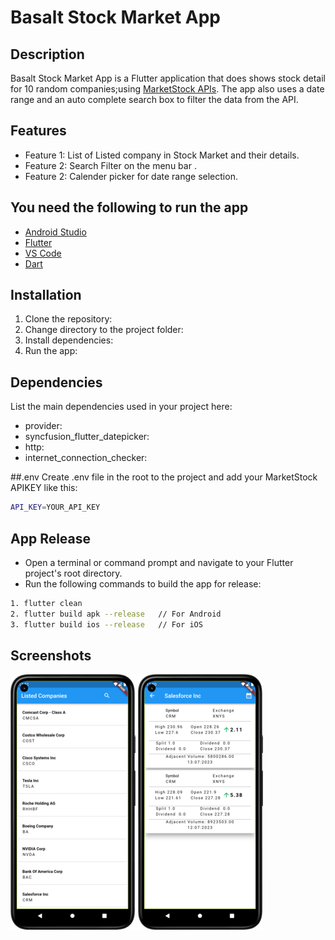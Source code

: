 # Basalt Stock Market App

## Description

Basalt Stock Market App is a Flutter application that does shows stock detail for 10 random companies;using [MarketStock APIs](https://marketstack.com/).
The app also uses a date range and an auto complete search box to filter the data from the API.

## Features

- Feature 1: List of Listed company in Stock Market and their details.
- Feature 2: Search Filter on the menu bar .
- Feature 2: Calender picker for date range selection.


## You need the following to run the app
- [Android Studio](https://developer.android.com/studio)
- [Flutter](https://docs.flutter.dev/get-started/install)
- [VS Code](https://code.visualstudio.com/)
- [Dart](https://dart.dev/)
## Installation

1. Clone the repository:
2. Change directory to the project folder:
3. Install dependencies:
4. Run the app:

## Dependencies

List the main dependencies used in your project here:

- provider:
- syncfusion_flutter_datepicker:
- http:
- internet_connection_checker:

##.env
Create .env file in the root to the project and add your MarketStock APIKEY like this:
```bash
API_KEY=YOUR_API_KEY
```

##  App Release
- Open a terminal or command prompt and navigate to your Flutter project's root directory.
- Run the following commands to build the app for release:
```bash
1. flutter clean
2. flutter build apk --release   // For Android
3. flutter build ios --release   // For iOS
```
## Screenshots
![Screenshot1](assets/images/Screenshot2.png)
![Screenshot2](assets/images/Screenshot1.png)



